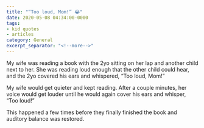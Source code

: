 ```yaml
---
title: "“Too loud, Mom!” 😂"
date: 2020-05-08 04:34:00-0000
tags:
- kid quotes
- articles
category: General
excerpt_separator: "<!--more-->"
---
```


My wife was reading a book with the 2yo sitting on her lap and another child next to her. She was reading loud enough that the other child could hear, and the 2yo covered his ears and whispered, “Too loud, Mom!”

My wife would get quieter and kept reading. After a couple minutes, her voice would get louder until he would again cover his ears and whisper, “Too loud!”

This happened a few times before they finally finished the book and auditory balance was restored.
<!--more-->